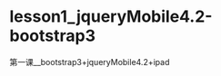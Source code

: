 lesson1_jqueryMobile4.2-bootstrap3
==================================

第一课__bootstrap3+jqueryMobile4.2+ipad
